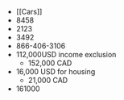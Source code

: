 - [[Cars]]
- 8458
- 2123
- 3492
- 866-406-3106
- 112,000USD income exclusion
	- 152,000 CAD
- 16,000 USD for housing
	- 21,000 CAD
- 161000